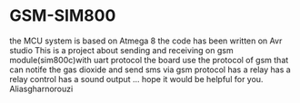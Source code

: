 # GSM-SIM800
the MCU system is based on Atmega 8
the code has been written on Avr studio
This is a project about sending and receiving on gsm module(sim800c)with uart protocol 
the board use the protocol of gsm that can notife the gas dioxide and send sms via gsm protocol
has a relay
has a relay control 
has a sound output
...
hope it would be helpful for you.
Aliasgharnorouzi

